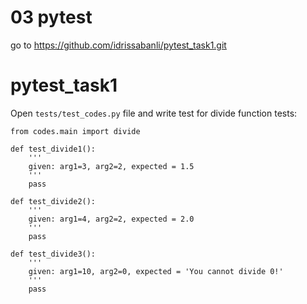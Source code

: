 # 03 pytest 
go to https://github.com/idrissabanli/pytest_task1.git

# pytest_task1

Open `tests/test_codes.py` file and write test for divide function tests:


```
from codes.main import divide

def test_divide1():
    '''
    given: arg1=3, arg2=2, expected = 1.5
    '''
    pass

def test_divide2():
    '''
    given: arg1=4, arg2=2, expected = 2.0
    '''
    pass

def test_divide3():
    '''
    given: arg1=10, arg2=0, expected = 'You cannot divide 0!'
    '''
    pass
```
